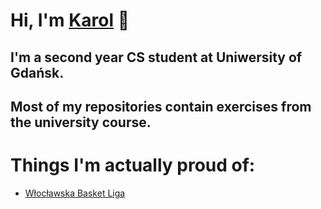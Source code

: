 
# Hi, I'm [Karol](https://www.facebook.com/karol.lebiedzinski.98/) 👋


## I'm a second year CS student at Uniwersity of Gdańsk. 

## Most of my repositories contain exercises from the university course.

# Things I'm actually proud of:
- [Włocławska Basket Liga](https://github.com/klebiedzinski/wbl)




